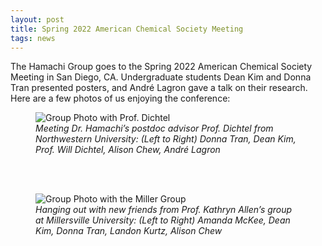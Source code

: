 ```yaml
---
layout: post
title: Spring 2022 American Chemical Society Meeting
tags: news
---
```


The Hamachi Group goes to the Spring 2022 American Chemical Society Meeting in San Diego, CA. Undergraduate students Dean Kim and Donna Tran presented posters, 
and André Lagron gave a talk on their research. Here are a few photos of us enjoying the conference:
<figure>
  <img src="https://lesliehamachi.github.io/post_content/2022_03_17-SanDiegoACS_Dichtel.webp" alt="Group Photo with Prof. Dichtel" title="Group Photo with Prof. Dichtel">
  <figcaption><em>Meeting Dr. Hamachi’s postdoc advisor Prof. Dichtel from Northwestern University: (Left to Right) Donna Tran, Dean Kim, Prof. Will Dichtel, Alison Chew, André Lagron</em></figcaption>
</figure>  
<br><br>
<figure>
  <img src="https://lesliehamachi.github.io/post_content/2022_03_17-SanDiegoACS_Millersville.webp" alt="Group Photo with the Miller Group" title="Group Photo with the Miller Group at San Diego ACS">
  <figcaption><em>Hanging out with new friends from Prof. Kathryn Allen’s group at Millersville University: (Left to Right) Amanda McKee, Dean Kim, Donna Tran, Landon Kurtz, Alison Chew</em></figcaption>
</figure>  
